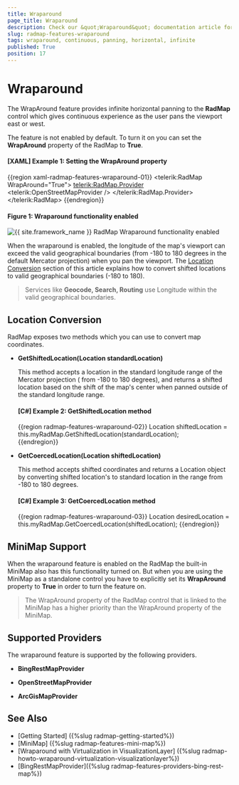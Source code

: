 ```yaml
---
title: Wraparound
page_title: Wraparound
description: Check our &quot;Wraparound&quot; documentation article for the RadMap {{ site.framework_name }} control.
slug: radmap-features-wraparound
tags: wraparound, continuous, panning, horizontal, infinite
published: True
position: 17
---
```


# Wraparound

The WrapAround feature provides infinite horizontal panning to the __RadMap__ control which gives continuous experience as the user pans the viewport east or west. 

The feature is not enabled by default. To turn it on you can set the __WrapAround__ property of the RadMap to __True__.

#### __[XAML] Example 1: Setting the WrapAround property__
{{region xaml-radmap-features-wraparound-01}}
	<telerik:RadMap WrapAround="True">
		<telerik:RadMap.Provider>
			<telerik:OpenStreetMapProvider />
		</telerik:RadMap.Provider>
	</telerik:RadMap>
{{endregion}}


#### __Figure 1: Wraparound functionality enabled__
![{{ site.framework_name }} RadMap Wraparound functionality enabled](images/RadMap_Features_WrapAround_01.png)

When the wraparound is enabled, the longitude of the map's viewport can exceed the valid geographical boundaries (from -180 to 180 degrees in the default Mercator projection) when you pan the viewport. The [Location Conversion](#location-conversion) section of this article explains how to convert shifted locations to valid geographical boundaries (-180 to 180).

>Services like __Geocode, Search, Routing__ use Longitude within the valid geographical boundaries.

## Location Conversion

RadMap exposes two methods which you can use to convert map coordinates.
	
* __GetShiftedLocation(Location standardLocation)__
	
	This method accepts a location in the standard longitude range of the Mercator projection ( from -180 to 180 degrees), and returns a shifted location based on the shift of the map's center when panned outside of the standard longitude range.
	
	#### __[C#] Example 2: GetShiftedLocation method__
	{{region radmap-features-wraparound-02}}
		Location shiftedLocation = this.myRadMap.GetShiftedLocation(standardLocation);	
	{{endregion}}	

* __GetCoercedLocation(Location shiftedLocation)__

	This method accepts shifted coordinates and returns a Location object by converting shifted location's to standard location in the range from -180 to 180 degrees.

	#### __[C#] Example 3: GetCoercedLocation method__
	{{region radmap-features-wraparound-03}}
		Location desiredLocation = this.myRadMap.GetCoercedLocation(shiftedLocation);
	{{endregion}}

## MiniMap Support

When the wraparound feature is enabled on the RadMap the built-in MiniMap also has this functionality turned on. But when you are using the MiniMap as a standalone control you have to explicitly set its __WrapAround__ property to __True__ in order to turn the feature on.

>The WrapAround property of the RadMap control that is linked to the MiniMap has a higher priority than the WrapAround property of the MiniMap.

## Supported Providers

The wraparound feature is supported by the following providers.

* __BingRestMapProvider__

* __OpenStreetMapProvider__

* __ArcGisMapProvider__
	
## See Also
 * [Getting Started] ({%slug radmap-getting-started%})
 * [MiniMap] ({%slug radmap-features-mini-map%})
 * [Wraparound with Virtualization in VisualizationLayer] ({%slug radmap-howto-wraparound-virtualization-visualizationlayer%})
 * [BingRestMapProvider]({%slug radmap-features-providers-bing-rest-map%})
